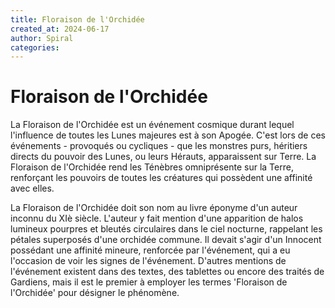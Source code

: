 ```yaml
---
title: Floraison de l'Orchidée
created_at: 2024-06-17
author: Spiral
categories:
---
```

# Floraison de l'Orchidée
La Floraison de l'Orchidée est un événement cosmique durant lequel l'influence de toutes les Lunes majeures est à son Apogée. C'est lors de ces événements - provoqués ou cycliques - que les monstres purs, héritiers directs du pouvoir des Lunes, ou leurs Hérauts, apparaissent sur Terre. La Floraison de l'Orchidée rend les Ténèbres omniprésente sur la Terre, renforçant les pouvoirs de toutes les créatures qui possèdent une affinité avec elles. 

La Floraison de l'Orchidée doit son nom au livre éponyme d'un auteur inconnu du XIè siècle. L'auteur y fait mention d'une apparition de halos lumineux pourpres et bleutés circulaires dans le ciel nocturne, rappelant les pétales superposés d'une orchidée commune. Il devait s'agir d'un Innocent possédant une affinité mineure, renforcée par l'événement, qui a eu l'occasion de voir les signes de l'événement. D'autres mentions de l'événement existent dans des textes, des tablettes ou encore des traités de Gardiens, mais il est le premier à employer les termes 'Floraison de l'Orchidée' pour désigner le phénomène. 